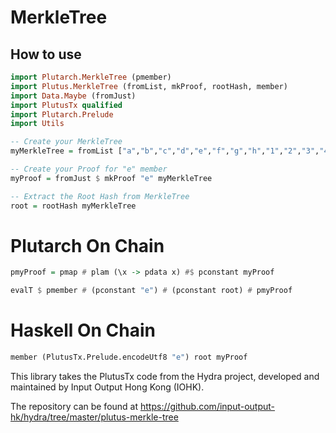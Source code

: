 # MerkleTree 

## How to use
```haskell
import Plutarch.MerkleTree (pmember)
import Plutus.MerkleTree (fromList, mkProof, rootHash, member)
import Data.Maybe (fromJust)
import PlutusTx qualified
import Plutarch.Prelude
import Utils

-- Create your MerkleTree
myMerkleTree = fromList ["a","b","c","d","e","f","g","h","1","2","3","4"]

-- Create your Proof for "e" member
myProof = fromJust $ mkProof "e" myMerkleTree

-- Extract the Root Hash from MerkleTree
root = rootHash myMerkleTree

```
# Plutarch On Chain
```haskell
pmyProof = pmap # plam (\x -> pdata x) #$ pconstant myProof

evalT $ pmember # (pconstant "e") # (pconstant root) # pmyProof

```

# Haskell On Chain

```haskell
member (PlutusTx.Prelude.encodeUtf8 "e") root myProof

```


This library takes the PlutusTx code from the Hydra project, developed and maintained by Input Output Hong Kong (IOHK).

The repository can be found at https://github.com/input-output-hk/hydra/tree/master/plutus-merkle-tree
